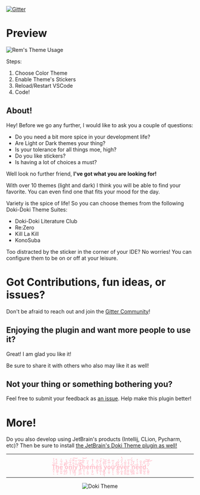 [![Gitter](https://badges.gitter.im/doki-theme-vscode/community.svg)](https://gitter.im/doki-theme-vscode/community?utm_source=badge&utm_medium=badge&utm_campaign=pr-badge)

# Preview

![Rem's Theme Usage](https://doki.assets.acari.io/screenshots/doki-theme-vscode-usage.gif)

Steps:
1. Choose Color Theme
1. Enable Theme's Stickers
1. Reload/Restart VSCode
1. Code!

## About!

Hey! Before we go any further, I would like to ask you a couple of questions:

-  Do you need a bit more spice in your development life?
-  Are Light or Dark themes your thing?
-  Is your tolerance for all things moe, high?
-  Do you like stickers?
-  Is having a lot of choices a must?

Well look no further friend, **I've got what you are looking for!**

With over 10 themes (light and dark) I think you will be able to find your favorite.
You can even find one that fits your mood for the day.

Variety is the spice of life! So you can choose themes from the following Doki-Doki Theme Suites:

- Doki-Doki Literature Club
- Re:Zero
- Kill La Kill
- KonoSuba

Too distracted by the sticker in the corner of your IDE?
No worries! You can configure them to be on or off at your leisure.

# Got Contributions, fun ideas, or issues?

Don't be afraid to reach out and join the [Gitter Community](https://gitter.im/doki-theme-vscode/community?utm_source=share-link&utm_medium=link&utm_campaign=share-link)!

## Enjoying the plugin and want more people to use it?

Great! I am glad you like it!

Be sure to share it with others who also may like it as well!

## Not your thing or something bothering you?

Feel free to submit your feedback as [an issue](https://github.com/Unthrottled/doki-theme-vscode/issues/new).
Help make this plugin better!

# More!

Do you also develop using JetBrain's products (Intellij, CLion, Pycharm, etc)? Then be sure to install [the JetBrain's Doki Theme plugin as well!](https://plugins.jetbrains.com/plugin/10804-doki-doki-literature-club-theme)

---
<div align="center">
    <h3 style="color: pink;">Ṱ͙̠͔́̈́͐̇h̳̳̗̘͂̇́̊e̮̰̼̮̿́̋͗ ̝͇͎̱̊̚̕͝o͙͈̼̜̓̀̉̀n͚̩̣̣̅̍̐̈́l̻̺̩̠͋̑̎͠y̧̱̘͕̿͐̎͘ ̧͎̹̙̓̅̈́͆t̢͔̩̮́̐̕͠h̨͓͔͉̿́͑͝é̹̙̤̮̀̍̈m̙̥̙̺̋̾͑̊e̳̗̖̩̽͐͆͒s͖̰͎̏̍̓̈́ͅ ͎̻͔͍͗͒̾̀y̢̻̜͎̾̄͒̋o̗̝̮̞͛̿̏͐ǔ̥̜̹̘̓̿̕ ̢̛̫͕͔̎̂́ẻ̲̜̰͙̍̌͑v̜̻̗̥̈́̓̈́̔e̡͚͇̫̎̆̋͑r̺̮͓̳̍̊͗̋ ̻̻̣̹͋͑́̈́ǹ̨̲͚͇̒̆͘e̗͉̫̱͂͑͗̓e̳̬̬͈̓̊̂͘d̪̻̞̮̈͂͠͝.͍͇͍̫̒͆̓͝</h3>
</div>

---

<div align="center">
    <img src="https://doki.assets.acari.io/misc/logo.png" alt="Doki Theme"></img>
</div>

